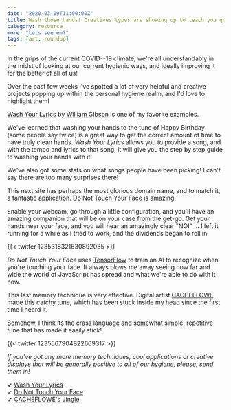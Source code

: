 ```yaml
---
date: "2020-03-09T11:00:00Z"
title: Wash those hands! Creatives types are showing up to teach you good hygiene.
category: resource
more: "Lets see em?"
tags: [art, roundup]
---
```


In the grips of the current COVID--19 climate, we're all understandably in the midst of looking at our current hygienic ways, and ideally improving it for the better of all of us!

Over the past few weeks I've spotted a lot of very helpful and creative projects popping up within the personal hygiene realm, and I'd love to highlight them!

<!--more-->

[Wash Your Lyrics](https://washyourlyrics.com/) by [William Gibson](https://twitter.com/neoncloth) is one of my favorite examples.

We've learned that washing your hands to the tune of Happy Birthday (some people say twice) is a great way to get the correct amount of time to have truly clean hands. *Wash Your Lyrics* allows you to provide a song, and with the tempo and lyrics to that song, it will give you the step by step guide to washing your hands with it!

We've also got some stats on what songs people have been picking! I can't say there are too many surprises there!

This next site has perhaps the most glorious domain name, and to match it, a fantastic application. [Do Not Touch Your Face](https://donottouchyourface.com/) is amazing.

Enable your webcam, go through a little configuration, and you'll have an amazing companion that will be on your case from the get-go. Get your hands near your face, and you will hear an amazingly clear "NO!" ... I left it running for a while as I tried to work, and the dividends began to roll in. 

{{< twitter 1235318321630892035 >}}

*Do Not Touch Your Face* uses [TensorFlow](https://www.tensorflow.org/js) to train an AI to recognize when you're touching your face. It always blows me away seeing how far and wide the world of JavaScript has spread and what we're able to do with it now.

This last memory technique is very effective. Digital artist [CACHEFLOWE](https://twitter.com/cacheflowe) made this catchy tune, which has been stuck inside my head since the first time I heard it.

Somehow, I think its the crass language and somewhat simple, repetitive tune that has made it easily stick!

{{< twitter 1235567904822669317 >}}

*If you've got any more memory techniques, cool applications or creative displays that will be generally positive to all of our hygiene, please, send them in!*

➶ [Wash Your Lyrics](https://washyourlyrics.com/)  
➶ [Do Not Touch Your Face](https://donottouchyourface.com/)  
➶ [CACHEFLOWE's Jingle](https://twitter.com/cacheflowe/status/1235567904822669317)